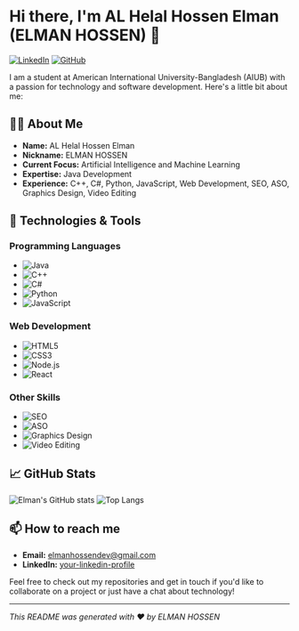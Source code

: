 # Hi there, I'm AL Helal Hossen Elman (ELMAN HOSSEN) 👋

[![LinkedIn](https://img.shields.io/badge/LinkedIn-blue?logo=linkedin&logoColor=white)](https://www.linkedin.com/in/elman-hossen)
[![GitHub](https://img.shields.io/badge/GitHub-gray?logo=github&logoColor=white)](https://github.com/elman-hossen)

I am a student at American International University-Bangladesh (AIUB) with a passion for technology and software development. Here's a little bit about me:

## 👨‍💻 About Me

- **Name:** AL Helal Hossen Elman
- **Nickname:** ELMAN HOSSEN
- **Current Focus:** Artificial Intelligence and Machine Learning
- **Expertise:** Java Development
- **Experience:** C++, C#, Python, JavaScript, Web Development, SEO, ASO, Graphics Design, Video Editing

## 🔧 Technologies & Tools

### Programming Languages
- ![Java](https://img.shields.io/badge/Java-%23ED8B00.svg?style=flat&logo=java&logoColor=white)
- ![C++](https://img.shields.io/badge/C++-%2300599C.svg?style=flat&logo=c%2B%2B&logoColor=white)
- ![C#](https://img.shields.io/badge/C%23-%23239120.svg?style=flat&logo=c-sharp&logoColor=white)
- ![Python](https://img.shields.io/badge/Python-3670A0?style=flat&logo=python&logoColor=ffdd54)
- ![JavaScript](https://img.shields.io/badge/JavaScript-%23323330.svg?style=flat&logo=javascript&logoColor=%23F7DF1E)

### Web Development
- ![HTML5](https://img.shields.io/badge/HTML5-%23E34F26.svg?style=flat&logo=html5&logoColor=white)
- ![CSS3](https://img.shields.io/badge/CSS3-%231572B6.svg?style=flat&logo=css3&logoColor=white)
- ![Node.js](https://img.shields.io/badge/Node.js-43853D?style=flat&logo=node-dot-js&logoColor=white)
- ![React](https://img.shields.io/badge/React-%2320232a.svg?style=flat&logo=react&logoColor=%2361DAFB)

### Other Skills
- ![SEO](https://img.shields.io/badge/SEO-%23000000.svg?style=flat&logo=google&logoColor=white)
- ![ASO](https://img.shields.io/badge/ASO-%2300A3E0.svg?style=flat&logo=app-store&logoColor=white)
- ![Graphics Design](https://img.shields.io/badge/Graphics%20Design-%23FF6347.svg?style=flat&logo=adobe-photoshop&logoColor=white)
- ![Video Editing](https://img.shields.io/badge/Video%20Editing-%23FF4500.svg?style=flat&logo=adobe-premiere-pro&logoColor=white)

## 📈 GitHub Stats

![Elman's GitHub stats](https://github-readme-stats.vercel.app/api?username=elman-hossen&show_icons=true&theme=radical)
![Top Langs](https://github-readme-stats.vercel.app/api/top-langs/?username=elman-hossen&layout=compact&theme=radical)

## 📫 How to reach me

- **Email:** elmanhossendev@gmail.com
- **LinkedIn:** [your-linkedin-profile](https://www.linkedin.com/in/elman-hossen)
  



Feel free to check out my repositories and get in touch if you'd like to collaborate on a project or just have a chat about technology!

---

*This README was generated with ❤️ by ELMAN HOSSEN*
